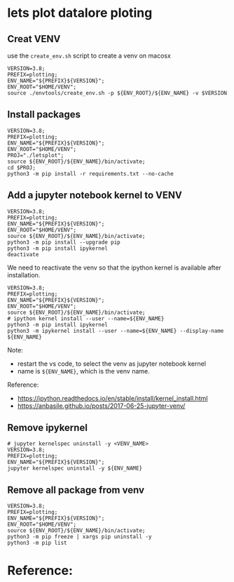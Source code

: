 # lets plot datalore ploting

## Creat VENV
use the `create_env.sh` script to create a venv on macosx

```shell
VERSION=3.8;
PREFIX=plotting;
ENV_NAME="${PREFIX}${VERSION}";
ENV_ROOT="$HOME/VENV";
source ./envtools/create_env.sh -p ${ENV_ROOT}/${ENV_NAME} -v $VERSION
```

## Install packages 
```shell
VERSION=3.8;
PREFIX=plotting;
ENV_NAME="${PREFIX}${VERSION}";
ENV_ROOT="$HOME/VENV";
PROJ="./letsplot";
source ${ENV_ROOT}/${ENV_NAME}/bin/activate;
cd $PROJ;
python3 -m pip install -r requirements.txt --no-cache
```

## Add a jupyter notebook kernel to VENV
```shell
VERSION=3.8;
PREFIX=plotting;
ENV_NAME="${PREFIX}${VERSION}";
ENV_ROOT="$HOME/VENV";
source ${ENV_ROOT}/${ENV_NAME}/bin/activate;
python3 -m pip install --upgrade pip
python3 -m pip install ipykernel
deactivate
```

We need to reactivate the venv so that the ipython kernel is available after installation.
```shell
VERSION=3.8;
PREFIX=plotting;
ENV_NAME="${PREFIX}${VERSION}";
ENV_ROOT="$HOME/VENV";
source ${ENV_ROOT}/${ENV_NAME}/bin/activate;
# ipython kernel install --user --name=${ENV_NAME}
python3 -m pip install ipykernel
python3 -m ipykernel install --user --name=${ENV_NAME} --display-name ${ENV_NAME}
```
Note: 
* restart the vs code, to select the venv as jupyter notebook kernel 
* name is `${ENV_NAME}`, which is the venv name.

Reference:
* https://ipython.readthedocs.io/en/stable/install/kernel_install.html
* https://anbasile.github.io/posts/2017-06-25-jupyter-venv/

## Remove ipykernel
```shell
# jupyter kernelspec uninstall -y <VENV_NAME>
VERSION=3.8;
PREFIX=plotting;
ENV_NAME="${PREFIX}${VERSION}";
jupyter kernelspec uninstall -y ${ENV_NAME}
```

## Remove all package from venv
```shell
VERSION=3.8;
PREFIX=plotting;
ENV_NAME="${PREFIX}${VERSION}";
ENV_ROOT="$HOME/VENV";
source ${ENV_ROOT}/${ENV_NAME}/bin/activate;
python3 -m pip freeze | xargs pip uninstall -y
python3 -m pip list
```

# Reference:


